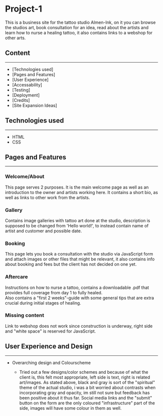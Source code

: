 # Project-1

This is a business site for the tattoo studio Almen-Ink, on it you can browse the studios art, book consultation for an idea, read about the artists and learn how to nurse a healing tattoo, it also contains links to a webshop for other arts.

## Content
---

* [Technologies used]
* [Pages and Features]
* [User Experience]
* [Accessability]
* [Testing]
* [Deployment]
* [Credits]
* [Site Expansion Ideas]


## Technologies used
---

* HTML
* CSS


## Pages and Features
---

### Welcome/About

This page serves 2 purposes. 
It is the main welcome page as well as an introduction to the owner and artists working here.
It contains a short bio, as well as links to other work from the artists.

### Gallery

Contains image galleries with tattoo art done at the studio, description is supposed to be changed from 'Hello world!', to instead contain name of artist and customer and possible date.

### Booking

This page lets you book a consultation with the studio via JavaScript form and attach images or other files that might be relevant, it also contains info about booking and fees but the client has not decided on one yet.

### Aftercare

Instructions on how to nurse a tattoo, contains a downloadable .pdf that provides full coverage from day 1 to fully healed. <br>
Also contains a "first 2 weeks"-guide with some general tips that are extra crucial during initial stages of healing.

### Missing content

Link to webshop does not work since construction is underway, right side and "white space" is reserved for JavaScript. 


## User Experience and Design
---

* Overarching design and Colourscheme
  
  * Tried out a few designs/color schemes and because of what the client is, this felt most appropriate, left side is text, right is related art/images.
As stated above, black and gray is sort of the "spiritual" theme of the actual studio, i was a bit worried about contrasts when incorporating gray and opacity, im still not sure but feedback has been positive about it thus far.
Social media links and the "submit" button on the form are the only coloured "infrastructure" part of the side, images will have some colour in them as well.


